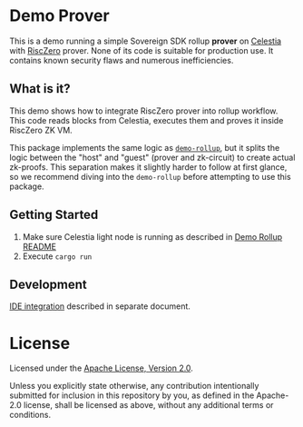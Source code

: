 # Demo Prover

This is a demo running a simple Sovereign SDK rollup **prover** on [Celestia](https://celestia.org/)
with [RiscZero](https://www.risczero.com/) prover.
None of its code is suitable for production use.
It contains known security flaws and numerous inefficiencies.

## What is it?

This demo shows how to integrate RiscZero prover into rollup workflow.
This code reads blocks from Celestia, executes them and proves it inside RiscZero ZK VM.

This package implements the same logic as [`demo-rollup`](../demo-rollup/), but it splits the logic between
the "host" and "guest" (prover and zk-circuit) to create actual zk-proofs. This separation makes it slightly
harder to follow at first glance, so we recommend diving into the `demo-rollup` before attempting to use this package.

## Getting Started

1. Make sure Celestia light node is running as described in [Demo Rollup README](../demo-rollup/README.md)
2. Execute `cargo run`

## Development

[IDE integration](./ide_setup.md) described in separate document.

# License

Licensed under the [Apache License, Version
2.0](../../LICENSE).

Unless you explicitly state otherwise, any contribution intentionally submitted
for inclusion in this repository by you, as defined in the Apache-2.0 license, shall be
licensed as above, without any additional terms or conditions.
